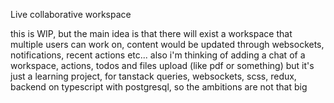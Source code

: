 Live collaborative workspace

this is WIP, but the main idea is that there will exist a workspace that multiple users can work on, content would be updated through websockets, notifications, recent actions etc... 
also i'm thinking of adding a chat of a workspace, actions, todos and files upload (like pdf or something) but it's just a learning project, for tanstack queries, websockets,
scss, redux, backend on typescript with postgresql, so the ambitions are not that big
